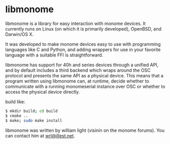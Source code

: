 # libmonome

libmonome is a library for easy interaction with monome devices. It
currently runs on Linux (on which it is primarily developed), OpenBSD, and
Darwin/OS X.

It was developed to make monome devices easy to use with programming
languages like C and Python, and adding wrappers for use in your favorite
language with a suitable FFI is straightforward.

libmonome has support for 40h and series devices through a unified API,
and by default includes a third backend which wraps around the OSC
protocol and presents the same API as a physical device. This means that a
program written using libmonome can, at runtime, decide whether to
communicate with a running monomeserial instance over OSC or whether to
access the physical device directly.

build like:

```sh
$ mkdir build; cd build
$ cmake ..
$ make; sudo make install
```

libmonome was written by william light (visinin on the monome forums).
You can contact him at <wrl@illest.net>.

